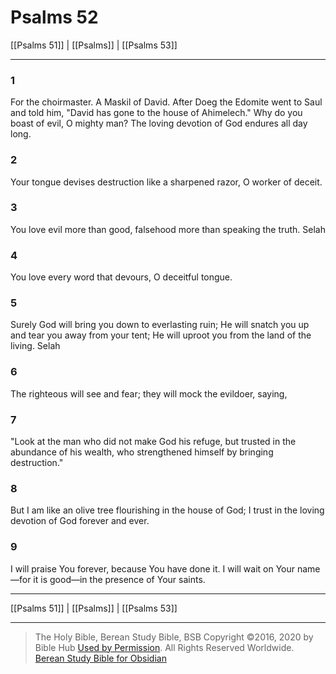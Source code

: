 # Psalms 52

[[Psalms 51]] | [[Psalms]] | [[Psalms 53]]

---

### 1
For the choirmaster. A Maskil of David. After Doeg the Edomite went to Saul and told him, "David has gone to the house of Ahimelech." Why do you boast of evil, O mighty man? The loving devotion of God endures all day long.

### 2
Your tongue devises destruction like a sharpened razor, O worker of deceit.

### 3
You love evil more than good, falsehood more than speaking the truth. Selah

### 4
You love every word that devours, O deceitful tongue.

### 5
Surely God will bring you down to everlasting ruin; He will snatch you up and tear you away from your tent; He will uproot you from the land of the living. Selah

### 6
The righteous will see and fear; they will mock the evildoer, saying,

### 7
"Look at the man who did not make God his refuge, but trusted in the abundance of his wealth, who strengthened himself by bringing destruction."

### 8
But I am like an olive tree flourishing in the house of God; I trust in the loving devotion of God forever and ever.

### 9
I will praise You forever, because You have done it. I will wait on Your name—for it is good—in the presence of Your saints.

---

[[Psalms 51]] | [[Psalms]] | [[Psalms 53]]

---

> The Holy Bible, Berean Study Bible, BSB
> Copyright &copy;2016, 2020 by Bible Hub
> [Used by Permission](https://berean.bible/terms.htm). All Rights Reserved Worldwide.
> [Berean Study Bible for Obsidian](https://github.com/gapmiss/berean-study-bible-for-obsidian)

